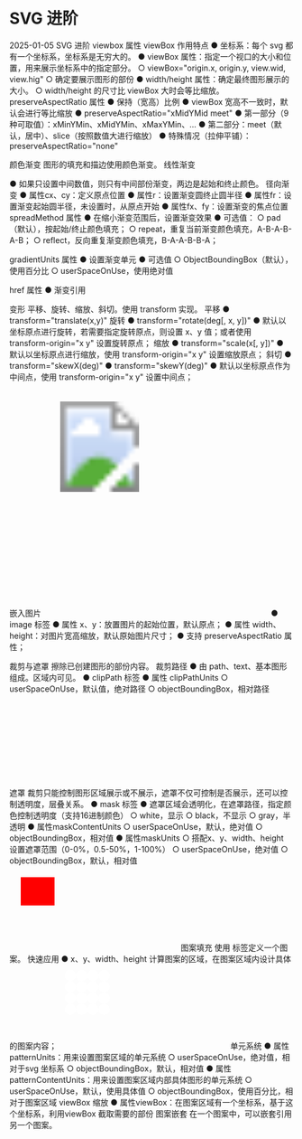 # SVG 进阶

2025-01-05 SVG 进阶
viewbox 属性
viewBox 作用特点
● 坐标系：每个 svg 都有一个坐标系，坐标系是无穷大的。
● viewBox 属性：指定一个视口的大小和位置，用来展示坐标系中的指定部分。
○ viewBox="origin.x, origin.y, view.wid, view.hig"
○ 确定要展示图形的部份
● width/height 属性：确定最终图形展示的大小。
○ width/height 的尺寸比 viewBox 大时会等比缩放。
preserveAspectRatio 属性
● 保持（宽高）比例
● viewBox 宽高不一致时，默认会进行等比缩放
● preserveAspectRatio="xMidYMid meet"
● 第一部分（9 种可取值）：xMinYMin、xMidYMin、xMaxYMin、...
● 第二部分：meet（默认，居中）、slice（按照数值大进行缩放）
● 特殊情况（拉伸平铺）：preserveAspectRatio="none"

颜色渐变
图形的填充和描边使用颜色渐变。
线性渐变

<!-- 定义渐变 -->
<defs>
  <linearGradient id="lg1" x1="0%" y1="0%" x2="100%" y2="0%">
    <stop offset="0%" stop-color="#f00" stop-opacity="1" ></stop>
    <stop offset="100%" stop-color="#ff0" stop-opacity="1" ></stop>
  </linearGradient>
</defs>
<!-- 应用 -->
<rect x="10" y="10" width="80" height="40" fill="url(#lg1)"></rect>
● 如果只设置中间数值，则只有中间部份渐变，两边是起始和终止颜色。
径向渐变
<!-- 定义渐变 -->
<defs>
  <radiaGradient id="rg1">
    <stop offset="0%" stop-color="#f00" stop-opacity="1" ></stop>
    <stop offset="100%" stop-color="#ff0" stop-opacity="1" ></stop>
  </radiaGradient>
</defs>
<!-- 应用 -->
<circle cx="10" cy="10" r="40" fill="url(#rg1)"></circle>
● 属性cx、cy：定义原点位置
● 属性r：设置渐变圆终止圆半径
● 属性fr：设置渐变起始圆半径，未设置时，从原点开始
● 属性fx、fy：设置渐变的焦点位置
spreadMethod 属性
● 在缩小渐变范围后，设置渐变效果
● 可选值：
  ○ pad（默认），按起始/终止颜色填充；
  ○ repeat，重复当前渐变颜色填充，A-B-A-B-A-B；
  ○ reflect，反向重复渐变颜色填充，B-A-A-B-B-A；

gradientUnits 属性
● 设置渐变单元
● 可选值
○ ObjectBoundingBox（默认），使用百分比
○ userSpaceOnUse，使用绝对值

href 属性
● 渐变引用

<!-- 定义渐变 -->
<defs>
  <radiaGradient id="rg1">
    <stop offset="0%" stop-color="#f00" stop-opacity="1" ></stop>
    <stop offset="100%" stop-color="#ff0" stop-opacity="1" ></stop>
  </radiaGradient>
  <radiaGradient id="rg2" href="#rg1"></radiaGradient>
</defs>
<!-- 应用 -->
<circle cx="10" cy="10" r="40" fill="url(#rg2)"></circle>

变形
平移、旋转、缩放、斜切。使用 transform 实现。
平移
● transform="translate(x,y)"
旋转
● transform="rotate(deg[, x, y])"
● 默认以坐标原点进行旋转，若需要指定旋转原点，则设置 x、y 值；或者使用 transform-origin="x y" 设置旋转原点；
缩放
● transform="scale(x[, y])"
● 默认以坐标原点进行缩放，使用 transform-origin="x y" 设置缩放原点；
斜切
● transform="skewX(deg)"
● transform="skewY(deg)"
● 默认以坐标原点作为中间点，使用 transform-origin="x y" 设置中间点；

嵌入图片
<svg width="400" height="400" viewBox="0 0 200 200">
<image href="1.jpg" x="10" y="10" width="80" height="80"></image>
</svg>
● image 标签
● 属性 x、y：放置图片的起始位置，默认原点；
● 属性 width、height：对图片宽高缩放，默认原始图片尺寸；
● 支持 preserveAspectRatio 属性；

裁剪与遮罩
擦除已创建图形的部份内容。
裁剪路径
● 由 path、text、基本图形组成。区域内可见。
● clipPath 标签
● 属性 clipPathUnits
○ userSpaceOnUse，默认值，绝对路径
○ objectBoundingBox，相对路径
<svg>

  <!-- 定义 -->
  <defs>
    <clipPath id="cp1">
      <circle cx="20" cy="20" r="20" fill="#ff0"></circle>
    </clipPath>
  </defs>
  <!-- 使用 -->
  <rect x="20" y="20" width="60" height="50" fill="#f00" clip-path="url(#cp1)"></rect>
</svg>
遮罩
裁剪只能控制图形区域展示或不展示，遮罩不仅可控制是否展示，还可以控制透明度，层叠关系。
● mask 标签
● 遮罩区域会透明化，在遮罩路径，指定颜色控制透明度（支持16进制颜色）
  ○ white，显示
  ○ black，不显示
  ○ gray，半透明
● 属性maskContentUnits 
  ○ userSpaceOnUse，默认，绝对值
  ○ objectBoundingBox，相对值
● 属性maskUnits
  ○ 搭配x、y、width、height 设置遮罩范围（0-0%，0.5-50%，1-100%）
  ○ userSpaceOnUse，绝对值
  ○ objectBoundingBox，默认，相对值
<svg>
  <!-- 定义 -->
  <defs>
    <mask id="mk1">
      <circle cx="20" cy="20" r="20" fill="#fff"></circle>
    </mask>
  </defs>
  <!-- 使用 -->
  <rect x="20" y="20" width="60" height="50" fill="#f00" clip-path="url(#mk1)"></rect>
</svg>
图案填充
使用<pattern> 标签定义一个图案。
快速应用
● x、y、width、height 计算图案的区域，在图案区域内设计具体的图案内容；
<svg>
  <!-- 定义 -->
  <defs>
    <pattern id="pt1" x="0" y="0" width=".25" height=".25">
      <circle cx="10" cy="10" r="10" fill="#fff"></circle>
    </pattern>
  </defs>
  <!-- 使用 -->
  <rect x="10" y="10" width="80" height="80" fill="url(#pt1)"></rect>
</svg>
单元系统
● 属性 patternUnits：用来设置图案区域的单元系统
  ○ userSpaceOnUse，绝对值，相对于svg 坐标系
  ○ objectBoundingBox，默认，相对值
● 属性 patternContentUnits：用来设置图案区域内部具体图形的单元系统
  ○ userSpaceOnUse，默认，使用具体值
  ○ objectBoundingBox，使用百分比，相对于图案区域
viewBox 缩放
● 属性viewBox：在图案区域有一个坐标系，基于这个坐标系，利用viewBox 截取需要的部份
图案嵌套
在一个图案中，可以嵌套引用另一个图案。
